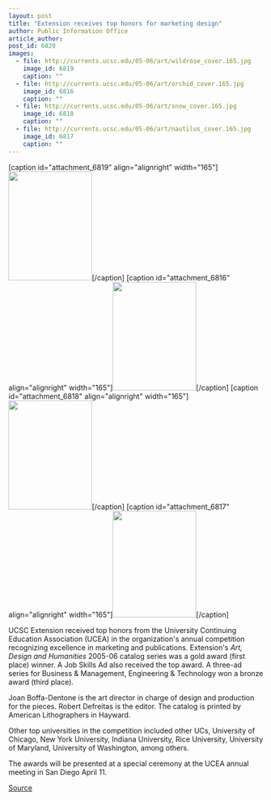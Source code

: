 ```yaml
---
layout: post
title: "Extension receives top honors for marketing design"
author: Public Information Office
article_author: 
post_id: 6820
images:
  - file: http://currents.ucsc.edu/05-06/art/wildrose_cover.165.jpg
    image_id: 6819
    caption: ""
  - file: http://currents.ucsc.edu/05-06/art/orchid_cover.165.jpg
    image_id: 6816
    caption: ""
  - file: http://currents.ucsc.edu/05-06/art/snow_cover.165.jpg
    image_id: 6818
    caption: ""
  - file: http://currents.ucsc.edu/05-06/art/nautilus_cover.165.jpg
    image_id: 6817
    caption: ""
---
```


[caption id="attachment_6819" align="alignright" width="165"]<a href="http://dev-ucsc-news.pantheonsite.io/wp-content/uploads/2006/04/wildrose_cover.165.jpg"><img class="size-full wp-image-6819" src="http://dev-ucsc-news.pantheonsite.io/wp-content/uploads/2006/04/wildrose_cover.165.jpg" alt="" width="165" height="215" /></a>[/caption]
[caption id="attachment_6816" align="alignright" width="165"]<a href="http://dev-ucsc-news.pantheonsite.io/wp-content/uploads/2006/04/orchid_cover.165.jpg"><img class="size-full wp-image-6816" src="http://dev-ucsc-news.pantheonsite.io/wp-content/uploads/2006/04/orchid_cover.165.jpg" alt="" width="165" height="214" /></a>[/caption]
[caption id="attachment_6818" align="alignright" width="165"]<a href="http://dev-ucsc-news.pantheonsite.io/wp-content/uploads/2006/04/snow_cover.165.jpg"><img class="size-full wp-image-6818" src="http://dev-ucsc-news.pantheonsite.io/wp-content/uploads/2006/04/snow_cover.165.jpg" alt="" width="165" height="215" /></a>[/caption]
[caption id="attachment_6817" align="alignright" width="165"]<a href="http://dev-ucsc-news.pantheonsite.io/wp-content/uploads/2006/04/nautilus_cover.165.jpg"><img class="size-full wp-image-6817" src="http://dev-ucsc-news.pantheonsite.io/wp-content/uploads/2006/04/nautilus_cover.165.jpg" alt="" width="165" height="210" /></a>[/caption]
<a name="content" id="content"></a>
<p>
  UCSC Extension received top honors from the University Continuing Education Association (UCEA) in the organization's annual competition recognizing excellence in marketing and publications. Extension's <i>Art, Design and Humanities</i> 2005-06 catalog series was a gold award (first place) winner. A Job Skills Ad also received the top award. A three-ad series for Business &amp; Management, Engineering &amp; Technology won a bronze award (third place).
</p>
<p>
  Joan Boffa-Dentone is the art director in charge of design and production for the pieces. Robert Defreitas is the editor. The catalog is printed by American Lithographers in Hayward.
</p>
<p>
  Other top universities in the competition included other UCs, University of Chicago, New York University, Indiana University, Rice University, University of Maryland, University of Washington, among others.
</p>
<p>
  The awards will be presented at a special ceremony at the UCEA annual meeting in San Diego April 11.<br>
</p>
<p><a href="http://www1.ucsc.edu/currents/05-06/04-03/orchid.asp" title="Permalink to orchid">Source</a></p>
